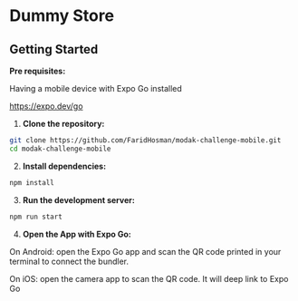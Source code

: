 # Dummy Store

## Getting Started

**Pre requisites:**

Having a mobile device with Expo Go installed

https://expo.dev/go

1. **Clone the repository:**

  ```sh
  git clone https://github.com/FaridHosman/modak-challenge-mobile.git
  cd modak-challenge-mobile
  ```

2. **Install dependencies:**

  ```sh
  npm install
  ```

3. **Run the development server:**

  ```sh
  npm run start
  ```

4. **Open the App with Expo Go:**

On Android: open the Expo Go app and scan the QR code printed in your terminal to connect the bundler.

On iOS: open the camera app to scan the QR code. It will deep link to Expo Go
